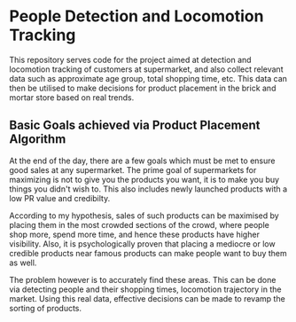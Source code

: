 # People Detection and Locomotion Tracking

This repository serves code for the project aimed at detection and locomotion tracking of customers at supermarket, and also collect relevant data such as approximate age group, total shopping time, etc. 
This data can then be utilised to make decisions for product placement in the brick and mortar store based on real trends.

## Basic Goals achieved via Product Placement Algorithm

At the end of the day, there are a few goals which must be met to ensure good sales at any supermarket. The prime goal of supermarkets for maximizing is not to give you the products you want, it is to make you buy things you didn't wish to. This also includes newly launched products with a low PR value and credibilty.

According to my hypothesis, sales of such products can be maximised by placing them in the most crowded sections of the crowd, where people shop more, spend more time, and hence these products have higher visibility. Also, it is psychologically proven that placing a mediocre or low credible products near famous products can make people want to buy them as well.

The problem however is to accurately find these areas. This can be done via detecting people and their shopping times, locomotion trajectory in the market. Using this real data, effective decisions can be made to revamp the sorting of products.
